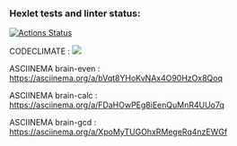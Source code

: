### Hexlet tests and linter status:
[![Actions Status](https://github.com/denyadeho/frontend-project-44/workflows/hexlet-check/badge.svg)](https://github.com/denyadeho/frontend-project-44/actions)

CODECLIMATE : <a href="https://codeclimate.com/github/denyadeho/frontend-project-44/maintainability"><img src="https://api.codeclimate.com/v1/badges/a552e3fd1d2e414332a6/maintainability" /></a>

ASCIINEMA brain-even : https://asciinema.org/a/bVqt8YHoKvNAx4O90HzOx8Qoq

ASCIINEMA brain-calc : https://asciinema.org/a/FDaHOwPEg8iEenQuMnR4UUo7q

ASCIINEMA brain-gcd : https://asciinema.org/a/XpoMyTUGOhxRMegeRq4nzEWGf
